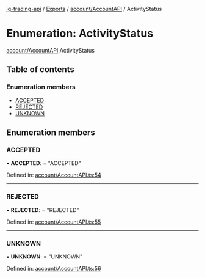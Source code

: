[ig-trading-api](../README.md) / [Exports](../modules.md) / [account/AccountAPI](../modules/account_accountapi.md) / ActivityStatus

# Enumeration: ActivityStatus

[account/AccountAPI](../modules/account_accountapi.md).ActivityStatus

## Table of contents

### Enumeration members

- [ACCEPTED](account_accountapi.activitystatus.md#accepted)
- [REJECTED](account_accountapi.activitystatus.md#rejected)
- [UNKNOWN](account_accountapi.activitystatus.md#unknown)

## Enumeration members

### ACCEPTED

• **ACCEPTED**: = "ACCEPTED"

Defined in: [account/AccountAPI.ts:54](https://github.com/bennycode/ig-trading-api/blob/1448b27/src/account/AccountAPI.ts#L54)

---

### REJECTED

• **REJECTED**: = "REJECTED"

Defined in: [account/AccountAPI.ts:55](https://github.com/bennycode/ig-trading-api/blob/1448b27/src/account/AccountAPI.ts#L55)

---

### UNKNOWN

• **UNKNOWN**: = "UNKNOWN"

Defined in: [account/AccountAPI.ts:56](https://github.com/bennycode/ig-trading-api/blob/1448b27/src/account/AccountAPI.ts#L56)
